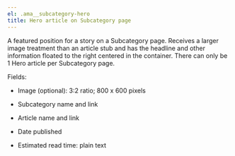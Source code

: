 ```yaml
---
el: .ama__subcategory-hero
title: Hero article on Subcategory page
---
```

A featured position for a story on a Subcategory page. Receives a larger image treatment than an article stub and has the headline and other information floated to the right centered in the container. There can only be 1 Hero article per Subcategory page.

Fields:

* Image (optional): 3:2 ratio; 800 x 600 pixels

* Subcategory name and link

* Article name and link

* Date published

* Estimated read time: plain text
